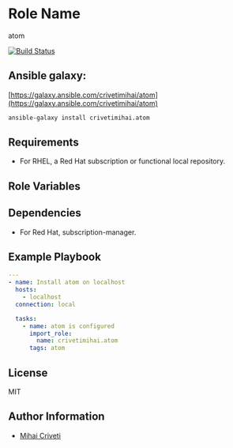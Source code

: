 Role Name
=========

atom

[![Build Status](https://travis-ci.org/cmihai-ansible/atom.svg?branch=master)](https://travis-ci.org/cmihai-ansible/atom)

Ansible galaxy:
---------------

[https://galaxy.ansible.com/crivetimihai/atom](https://galaxy.ansible.com/crivetimihai/atom)

```bash
ansible-galaxy install crivetimihai.atom
```

Requirements
------------

- For RHEL, a Red Hat subscription or functional local repository.

Role Variables
--------------

Dependencies
------------

- For Red Hat, subscription-manager.

Example Playbook
----------------

```yaml
---
- name: Install atom on localhost
  hosts:
    - localhost
  connection: local

  tasks:
    - name: atom is configured
      import_role:
        name: crivetimihai.atom
      tags: atom
```

License
-------

MIT

Author Information
------------------

- [Mihai Criveti](https://www.linkedin.com/in/crivetimihai/)
